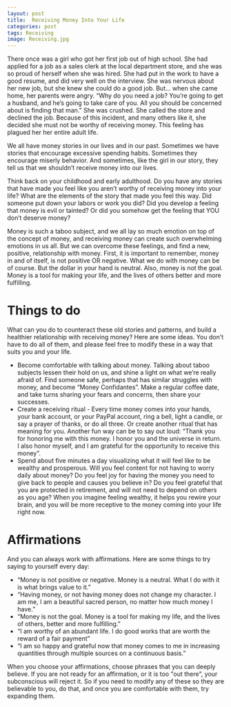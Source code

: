 ```yaml
---
layout: post
title:  Receiving Money Into Your Life
categories: post
tags: Receiving
image: Receiving.jpg
---
```


There once was a girl who got her first job out of high school. She had applied for a job as a sales clerk at the local department store, and she was so proud of herself when she was hired. She had put in the work to have a good resume, and did very well on the interview. She was nervous about her new job, but she knew she could do a good job. But... <!--more--> when she came home, her parents were angry. “Why do you need a job? You’re going to get a husband, and he’s going to take care of you. All you should be concerned about is finding that man.” She was crushed. She called the store and declined the job. Because of this incident, and many others like it, she decided she must not be worthy of receiving money. This feeling has plagued her her entire adult life.
 
We all have money stories in our lives and in our past. Sometimes we have stories that encourage excessive spending habits. Sometimes they encourage miserly behavior. And sometimes, like the girl in our story, they tell us that we shouldn’t receive money into our lives.

Think back on your childhood and early adulthood. Do you have any stories that have made you feel like you aren’t worthy of receiving money into your life? What are the elements of the story that made you feel this way. Did someone put down your labors or work you did? Did you develop a feeling that money is evil or tainted? Or did you somehow get the feeling that YOU don’t deserve money?

Money is such a taboo subject, and we all lay so much emotion on top of the concept of money, and receiving money can create such overwhelming emotions in us all. But we can overcome these feelings, and find a new, positive, relationship with money. 
First, it is important to remember, money in and of itself, is not positive OR negative. What we do with money can be of course. But the dollar in your hand is neutral. Also, money is not the goal. Money is a tool for making your life, and the lives of others better and more fulfilling. 

# Things to do
What can you do to counteract these old stories and patterns, and build a healthier relationship with receiving money? Here are some ideas. You don't have to do all of them, and please feel free to modify these in a way that suits you and your life.

- Become comfortable with talking about money. Talking about taboo subjects lessen their hold on us, and shine a light on what we’re really afraid of. Find someone safe, perhaps that has similar struggles with money, and become “Money Confidantes”. Make a regular coffee date, and take turns sharing your fears and concerns, then share your successes.
- Create a receiving ritual - Every time money comes into your hands, your bank account, or your PayPal account, ring a bell, light a candle, or say a prayer of thanks, or do all three. Or create another ritual that has meaning for you. Another fun way can be to say out loud: “Thank you <person who gave you the money> for honoring me with this money. I honor you and the universe in return. I also honor myself, and I am grateful for the opportunity to receive this money”.
- Spend about five minutes a day visualizing what it will feel like to be wealthy and prosperous. Will you feel content for not having to worry daily about money? Do you feel joy for having the money you need to give back to people and causes you believe in? Do you feel grateful that you are protected in retirement, and will not need to depend on others as you age? When you imagine feeling wealthy, it helps you rewire your brain, and you will be more receptive to the money coming into your life right now.

# Affirmations
And you can always work with affirmations. Here are some things to try saying to yourself every day:

- “Money is not positive or negative. Money is a neutral. What I do with it is what brings value to it.”
- “Having money, or not having money does not change my character. I am me, I am a beautiful sacred person, no matter how much money I have.”
- “Money is not the goal. Money is a tool for making my life, and the lives of others, better and more fulfilling.”
- “I am worthy of an abundant life. I do good works that are worth the reward of a fair payment”
- “I am so happy and grateful now that money comes to me in increasing quantities through multiple sources on a continuous basis.”

When you choose your affirmations, choose phrases that you can deeply believe. If you are not ready for an affirmation, or it is too "out there", your subconscious will reject it. So if you need to modify any of these so they are believable to you, do that, and once you are comfortable with them, try expanding them.